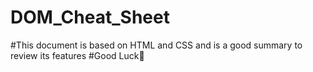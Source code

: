 # DOM_Cheat_Sheet
#This document is based on HTML and CSS and is a good summary to review its features
#Good Luck🌹
